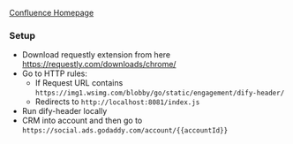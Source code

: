 
[Confluence Homepage](https://godaddy-corp.atlassian.net/wiki/spaces/MKTG/pages/3697954901/Agent+Header+dify-header)

### Setup
- Download requestly extension from here https://requestly.com/downloads/chrome/
- Go to HTTP rules:
  - If Request URL contains `https://img1.wsimg.com/blobby/go/static/engagement/dify-header/`
  - Redirects to `http://localhost:8081/index.js`
- Run dify-header locally
- CRM into account and then go to `https://social.ads.godaddy.com/account/{{accountId}}`
